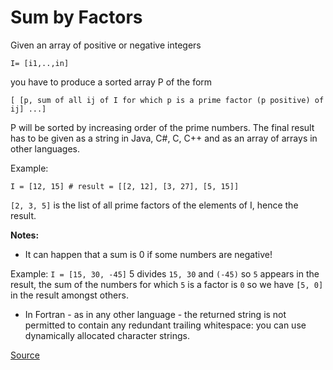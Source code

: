# Sum by Factors

Given an array of positive or negative integers

`I= [i1,..,in]`

you have to produce a sorted array P of the form

<!-- markdownlint-disable MD013 -->
`[ [p, sum of all ij of I for which p is a prime factor (p positive) of ij] ...]`
<!-- markdownlint-enable MD013 -->

P will be sorted by increasing order of the prime numbers. The final
result has to be given as a string in Java, C#, C, C++ and as an array
of arrays in other languages.

Example:

```text
I = [12, 15] # result = [[2, 12], [3, 27], [5, 15]]
```

`[2, 3, 5]` is the list of all prime factors of the elements of I,
hence the result.

**Notes:**

-   It can happen that a sum is 0 if some numbers are negative!

Example: `I = [15, 30, -45]` 5 divides `15, 30` and `(-45)` so `5` appears
in the result, the sum of the numbers for which `5` is a factor is `0` so
we have `[5, 0]` in the result amongst others.

-   In Fortran - as in any other language - the returned string is not
    permitted to contain any redundant trailing whitespace: you can use
    dynamically allocated character strings.

[Source](https://www.codewars.com/kata/54d496788776e49e6b00052f/train/python)